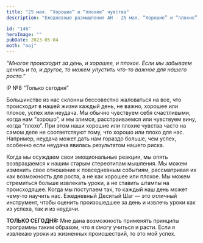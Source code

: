 ```yaml
---
title: "25 мая. “Хорошие” и “плохие” чувства"
description: "Ежедневные размышления АН - 25 мая. “Хорошие” и “плохие” чувства"

id: "146"
heroImage: ""
pubDate: 2023-05-04
moth: "maj"
---
```


_“Многое происходит за день, и хорошее, и плохое. Если мы забываем ценить и
то, и другое, то можем упустить что-то важное для нашего роста.”_

IP №8 “Только сегодня”

Большинство из нас склонны бессовестно жаловаться на все, что происходит в
нашей жизни каждый день, не важно, хорошее или плохое, успех или неудача. Мы
обычно чувствуем себя счастливыми, когда нам “хорошо”, и мы злимся,
расстраиваемся или чувствуем вину, когда “плохо”. При этом наши хорошие или
плохие чувства часто на самом деле не соответствуют тому, что хорошо или плохо
для нас. Например, неудача может дать нам гораздо больше, чем успех, особенно
если неудача явилась результатом нашего риска.

Когда мы осуждаем свои эмоциональные реакции, мы опять возвращаемся к нашим
старым стереотипам мышления. Мы можем изменить свое отношение к повседневным
событиям, рассматривая их как возможность для роста, а не как хорошее или
плохое. Мы можем стремиться больше извлекать уроки, а не ставить штампы на
происходящее. Когда мы поступаем так, то каждый наш день может чему-то научить
нас. Ежедневный Десятый Шаг — это отличный инструмент, чтобы оценить
произошедшее за день и извлечь уроки как из успеха, так и из неудачи.

**ТОЛЬКО СЕГОДНЯ:** Мне дана возможность применять принципы программы таким
образом, что я смогу учиться и расти. Если я извлекаю уроки из жизненных
происшествий, то это мой успех.
